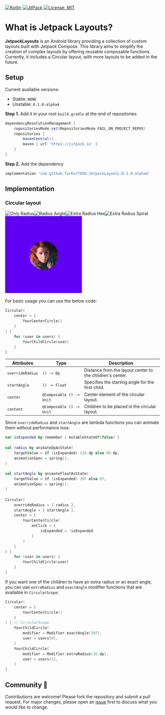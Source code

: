 [![Kotlin](https://img.shields.io/badge/Kotlin-2.0.0-blue.svg?style=flat&logo=kotlin)](https://kotlinlang.org)
[![JitPack](https://jitpack.io/v/TurKurT656/JetpackLayouts.svg)](https://jitpack.io/#TurKurT656/JetpackLayouts)
[![License: MIT](https://img.shields.io/badge/License-MIT-orange.svg)](https://github.com/TurKurT656/JetpackLayouts/LICENSE)

# What is Jetpack Layouts?

**JetpackLayouts** is an Android library providing a collection of custom layouts built with Jetpack Compose. This library aims to simplify the creation of complex layouts by offering reusable composable functions. Currently, it includes a Circular layout, with more layouts to be added in the future.

## Setup

Current available versions:
- Stable: `NONE`
- Unstable: `0.1.0-alpha4`

**Step 1.** Add it in your root `build.gradle` at the end of repositories:
```gradle
dependencyResolutionManagement {
    repositoriesMode.set(RepositoriesMode.FAIL_ON_PROJECT_REPOS)
    repositories {
        mavenCentral()
        maven { url 'https://jitpack.io' }
    }
}
```
**Step 2.** Add the dependency
```gradle
implementation 'com.github.TurKurT656:JetpackLayouts:0.1.0-alpha4'
```

## Implementation

### Circular layout

<!--suppress CheckImageSize -->
<img src="/res/or.gif" width="250" height="250" alt="Only Radius"/><img src="/res/ra.gif" width="250" height="250" alt="Radius Angle"/><img src="/res/hex.gif" width="250" height="250" alt="Extra Radius Hex"/><img src="/res/spiral.gif" width="250" height="250" alt="Extra Radius Spiral"/><img src="/res/fab.gif" width="250" height="250" alt="Exact Angle"/>

For basic usage you can use the below code:

```kotlin
Circular(
    center = {
        YourCenterCircle()
    }
) {
    for (user in users) {
        YourChildCircle(user)
    }
}
```

| Attributes     | Type                     | Description                                                   |
|----------------|--------------------------|---------------------------------------------------------------|
| `overrideRadius` | `() -> Dp`               | Distance from the layout center to the children's center.     |
| `startAngle`     | `() -> Float`            | Specifies the starting angle for the first child.             |
| `center`         | `@Composable () -> Unit` | Center element of the circular layout.                        |
| `content`        | `@Composable () -> Unit` | Children to be placed in the circular layout.                 |

Since `overrideRadius` and `startAngle` are lambda functions you can animate them without performance loss:

```kotlin
var isExpanded by remember { mutableStateOf(false) }

val radius by animateDpAsState(
    targetValue = if (isExpanded) 120.dp else 80.dp,
    animationSpec = spring(),
)

val startAngle by animateFloatAsState(
    targetValue = if (isExpanded) 30f else 0f,
    animationSpec = spring(),
)

Circular(
    overrideRadius = { radius },
    startAngle = { startAngle },
    center = {
        YourCenterCircle(
            onClick = {
                isExpanded = !isExpanded
            }
        )
    }
) {
    for (user in users) {
        YourChildCircle(user)
    }
}
```

If you want one of the children to have an extra radius or an exact angle, you can use 
`extraRadius` and `exactAngle` modifier functions that are available in `CircularScope`:

```kotlin
Circular(
    center = {
        YourCenterCircle()
    }
) { // CircularScope
    YourChildCircle(
        modifier = Modifier.exactAngle(30f),
        user = users[0],
    )
    YourChildCircle(
        modifier = Modifier.extraRadius(16.dp),
        user = users[1],
    )
}
```

## Community 💬
Contributions are welcome! Please fork the repository and submit a pull request. For major changes, please open an [issue](https://github.com/TurKurT656/JetpackLayouts/issues) first to discuss what you would like to change.